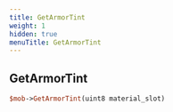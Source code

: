 ```yaml
---
title: GetArmorTint
weight: 1
hidden: true
menuTitle: GetArmorTint
---
```

## GetArmorTint
```perl
$mob->GetArmorTint(uint8 material_slot)
```